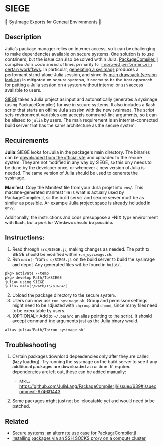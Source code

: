 # SIEGE
🏹 SysImage Exports for General Environments 🏰

## Description

Julia's package manager relies on internet access, so it can be challenging to make dependencies available on secure systems.
One solution is to use containers, but the issue can also be solved within Julia.
[PackageCompiler.jl](https://github.com/JuliaLang/PackageCompiler.jl) compiles Julia code ahead of time, primarily for [improved performance in certain workflows](https://julialang.github.io/PackageCompiler.jl/dev/index.html#PackageCompiler).
In particular, [generating a sysimage](https://julialang.github.io/PackageCompiler.jl/dev/sysimages.html) produces a performant stand-alone Julia session, and since its [main drawback (version locking)](https://julialang.github.io/PackageCompiler.jl/dev/sysimages.html#Drawbacks-to-custom-sysimages) is mitigated on secure systems, it seems to be the best approach for putting a Julia session on a system without internet or `ssh` access available to users.

[SIEGE](https://github.com/bcbi/SIEGE) takes a Julia project as input and automatically generates a sysimage (using PackageCompiler) for use in secure systems.
It also includes a Bash script that starts an offline Julia session with the new sysimage.
The script sets environment variables and accepts command-line arguments, so it can be aliased to `julia` by users.
The main requirement is an internet-connected build server that has the same architecture as the secure system.

## Requirements

__Julia__: SIEGE looks for Julia in the package's main directory.
The binaries can be [downloaded from the official site](https://julialang.org/downloads/) and uploaded to the secure system.
They are not modified in any way by SIEGE,
so this only needs to be done by the developer once, or whenever a new version of Julia is needed.
The same version of Julia should be used to generate the sysimage.

__Manifest__: Copy the Manifest file from your Julia projet into `env/`.
This machine-generated manifest file is what is actually used by PackageCompiler.jl,
so the build server and secure server must be as similar as possible.
An example Julia project space is already included in `env/`.

Additionally, the instructions and code presuppose a *NIX type environment with Bash, but a port for Windows should be possible.

## Instructions:
1. Read through `src/SIEGE.jl`, making changes as needed. The path to SIEGE should be modified within `run_sysimage.sh`.
1. Run `main()` from `src/SIEGE.jl` on the build server to build the sysimage and depot. Any generated files will be found in `build/`.

```
pkg> activate --temp
pkg> develop Path/To/SIEGE
julia> using SIEGE
julia> main("/Path/To/SIEGE")
```

2. Upload the package directory to the secure system.
5. Users can now use `run_sysimage.sh`. Group and permisson settings might need to be adjusted with `chgroup` and `chmod`, since many files need to be executable by users.
5. (OPTIONAL): Add to `~/.bashrc` an alias pointing to the script. It should accept command line arguments just as the Julia binary would.
```
alias julia='Path/To/run_sysimage.sh'
```

## Troubleshooting
1. Certain packages download dependencies only after they are called (lazy loading).
Try running the sysimage on the build server to see if any additional packages are downloaded at runtime.
If required dependencies are left out, these can be added manually:
    - MKL: https://github.com/JuliaLang/PackageCompiler.jl/issues/639#issuecomment-974681443

2. Some packages might just not be relocatable yet and would need to be patched.

## Related
- [Secure systems: an alternate use case for PackageCompiler.jl](https://discourse.julialang.org/t/secure-systems-an-alternate-use-case-for-packagecompiler-jl/90955?u=ashlin_harris)
- [Installing packages via an SSH SOCKS proxy on a compute cluster](https://discourse.julialang.org/t/installing-packages-via-an-ssh-socks-proxy-on-a-compute-cluster/71735?u=ashlin_harris)
